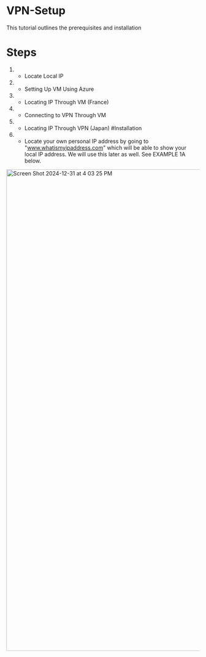 # VPN-Setup
This tutorial outlines the prerequisites and installation 
# Steps 
1. - Locate Local IP
2. - Setting Up VM Using Azure
3. - Locating IP Through VM (France)
4. - Connecting to VPN Through VM
5. - Locating IP Through VPN (Japan)
#Installation
1. - Locate your own personal IP address by going to "www.whatismyipaddress.com" which will be able to show your local IP address. We will use this later as well. See EXAMPLE 1A below.
<img width="1256" alt="Screen Shot 2024-12-31 at 4 03 25 PM" src="https://github.com/user-attachments/assets/f567bca6-6235-4899-b406-8c1e3e770bca" />
